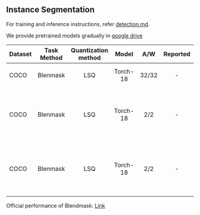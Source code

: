 

## Instance Segmentation

For training and inference instructions, refer [detection.md](./detection.md).  

We provide pretrained models gradually in [google drive](https://drive.google.com/drive/folders/1vwxth9UB8AMbYP7cJxaWE9S0z9fueZ5J?usp=sharing)

Dataset | Task Method | Quantization method | Model | A/W | Reported | BBox AP / Seg AP  | Flags | Model / Log 
--- |:---:|:---:|:---:|:---:|:---:|:---:|:---:|:---:
COCO | Blenmask | LSQ | Torch-18 | 32/32 | - | 32.3/29.1 | 1x,550-R-18-Full-BN | [Link](https://drive.google.com/drive/u/1/folders/1v7Wi2QZd1cPjGir81bSDDtpIP-1TAnWv)
COCO | Blenmask | LSQ | Torch-18 | 2/2 | - | 27.5/25.2 | 1x,550-R-18-Full-BN, Quantize-Detector, doube-init | [Link](https://drive.google.com/drive/u/1/folders/1YoGuGA7QSza4FANfFPsnIMc-LQMJOV1u)
COCO | Blenmask | LSQ | Torch-18 | 2/2 | - | 25.3/23.0 | 1x,550-R-18-Full-BN, Quantize-All, doube-init | [Link](https://drive.google.com/drive/u/1/folders/1QEyumZSI7GrjorHJddu3XNfrkgk8aaTC)


Official performance of Blendmask: [Link](https://github.com/blueardour/uofa-AdelaiDet/blob/quantization/configs/BlendMask/README.md)
